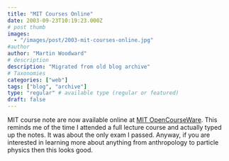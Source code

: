 ```yaml
---
title: "MIT Courses Online"
date: 2003-09-23T10:19:23.000Z
# post thumb
images:
  - "/images/post/2003-mit-courses-online.jpg"
#author
author: "Martin Woodward"
# description
description: "Migrated from old blog archive"
# Taxonomies
categories: ["web"]
tags: ["blog", "archive"]
type: "regular" # available type (regular or featured)
draft: false
---
```

MIT course note are now available online at  [MIT OpenCourseWare](http://ocw.mit.edu/index.html).  This reminds me of the time I attended a full lecture course and actually typed up the notes.  It was about the only exam I passed.  Anyway, if you are interested in learning more about anything from anthropology to particle physics then this looks good.
